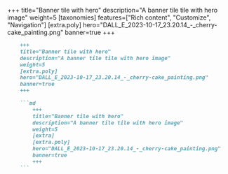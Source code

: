 +++
title="Banner tile with hero"
description="A banner tile tile with hero image"
weight=5
[taxonomies]
features=["Rich content", "Customize", "Navigation"]
[extra.poly]
hero="DALL_E_2023-10-17_23.20.14_-_cherry-cake_painting.png"
banner=true
+++

```md
    +++
    title="Banner tile with hero"
    description="A banner tile tile with hero image"
    weight=5
    [extra.poly]
    hero="DALL_E_2023-10-17_23.20.14_-_cherry-cake_painting.png"
    banner=true
    +++

    ```md
        +++
        title="Banner tile with hero"
        description="A banner tile tile with hero image"
        weight=5
        [extra]
        [extra.poly]
        hero="DALL_E_2023-10-17_23.20.14_-_cherry-cake_painting.png"
        banner=true
        +++
    ```
```
